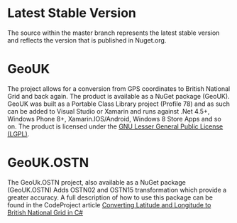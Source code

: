 # Latest Stable Version #
The source within the master branch represents the latest stable version and reflects the version that is published in Nuget.org.

# GeoUK #
The project allows for a conversion from GPS coordinates to British National Grid and back again. The product is available as a NuGet package (GeoUK). GeoUK was built as a Portable Class Library project (Profile 78) and as such can be added to Visual Studio or Xamarin and runs against .Net 4.5+, Windows Phone 8+, Xamarin.IOS/Android, Windows 8 Store Apps and so on. The product is licensed under the [GNU Lesser General Public License (LGPL)](https://www.gnu.org/licenses/lgpl-3.0.en.html).

# GeoUK.OSTN #
The GeoUk.OSTN project, also available as a NuGet package (GeoUK.OSTN) Adds OSTN02 and OSTN15 transformation which provide a greater accuracy. A full description of how to use this package can be found in the CodeProject article [Converting Latitude and Longitude to British National Grid in C#](http://www.codeproject.com/Articles/1007147/Converting-Latitude-and-Longitude-to-British-Natio)